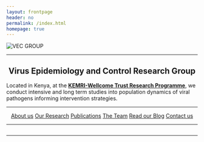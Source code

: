```yaml
---
layout: frontpage
header: no
permalink: /index.html
homepage: true
---
```


<div class="row-30">
  
  <div class="small-12 small-centered columns">
   <img src="{{ site.url }}/images/banner3.png" alt="VEC GROUP">
  </div>
</div>

<hr>

<div>
<section>
   <center><h2>Virus Epidemiology and Control Research Group</h2></center>
</section>
</div>

<section>
<p class="lead">
Located in Kenya, at the <a href="http://www.kemri-wellcome.org" target="_blank"><strong>KEMRI-Wellcome Trust Research Programme</strong></a>, we conduct intensive and long term studies into population dynamics of viral pathogens informing intervention strategies.  
</p>
</section>

<hr>

<center>
<a href="{{ site.url }}/about" class="button radius">About us</a>
<a href="{{ site.url }}/research" class="button radius">Our Research</a>
<a href="{{ site.url }}/publications" class="button radius">Publications</a>
<a href="{{ site.url }}/team" class="button radius">The Team</a>
<a href="{{ site.url }}/blog" class="button radius">Read our Blog</a>
<a href="{{ site.url }}/contact" class="button radius">Contact us</a>
</center>

<hr>
<div class="row">
 <div class="small-12 small-12-centered columns">
  <img src="{{ site.url }}/images/warwick-kemri-logo.png" alt="">
 </div>
</div>

<hr>

